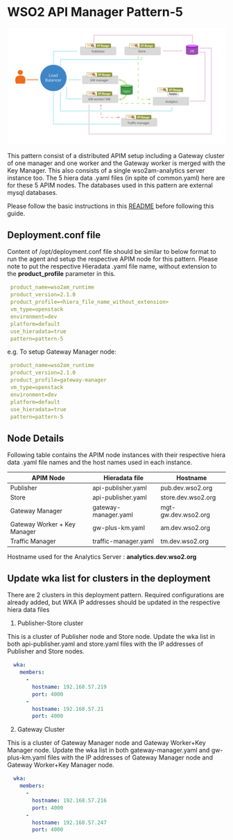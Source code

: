 # WSO2 API Manager Pattern-5

![pattern-design](../../../../../patterns/design/am-2.1.0-pattern-5.jpg)

This pattern consist of a distributed APIM setup including a Gateway cluster of one manager and one worker and the
Gateway worker is merged with the Key Manager.  This also consists of a single wso2am-analytics server instance too.
The 5 hiera data .yaml files (in spite of common.yaml) here are for these 5 APIM nodes.
 The databases used in this pattern are external mysql databases.

Please follow the basic instructions in this [README](../../../../../README.md) before following this guide.

## Deployment.conf file

Content of /opt/deployment.conf file should be similar to below format to run the agent and setup the respective APIM
 node for this pattern. Please note to put the respective Hieradata .yaml file name, without extension to the
 **product_profile** parameter in this.

```yaml
 product_name=wso2am_runtime
 product_version=2.1.0
 product_profile=<hiera_file_name_without_extension>
 vm_type=openstack
 environment=dev
 platform=default
 use_hieradata=true
 pattern=pattern-5
```
e.g. To setup Gateway Manager node:

```yaml
 product_name=wso2am_runtime
 product_version=2.1.0
 product_profile=gateway-manager
 vm_type=openstack
 environment=dev
 platform=default
 use_hieradata=true
 pattern=pattern-5
```

## Node Details

Following table contains the APIM node instances with their respective hiera data .yaml file names and the host names
used in each instance.

   APIM Node                   | Hieradata file            | Hostname
   -------------               |-----------------------    | ------------------
   Publisher                   | api-publisher.yaml        | pub.dev.wso2.org
   Store                       | api-publisher.yaml        | store.dev.wso2.org
   Gateway Manager             | gateway-manager.yaml      | mgt-gw.dev.wso2.org
   Gateway Worker + Key Manager| gw-plus-km.yaml           | am.dev.wso2.org
   Traffic Manager             | traffic-manager.yaml      | tm.dev.wso2.org

Hostname used for the Analytics Server : **analytics.dev.wso2.org**


## Update wka list for clusters in the deployment

There are 2 clusters in this deployment pattern. Required configurations are already added, but WKA IP addresses
should be updated in the respective hiera data files

1. Publisher-Store cluster

This is a cluster of Publisher node and Store node.
Update the wka list in both api-publisher.yaml and store.yaml files with the IP addresses of Publisher and Store nodes.
```yaml
  wka:
    members:
      -
        hostname: 192.168.57.219
        port: 4000
      -
        hostname: 192.168.57.21
        port: 4000
```
2. Gateway Cluster

This is a cluster of Gateway Manager node and Gateway Worker+Key Manager node.
Update the wka list in both gateway-manager.yaml and gw-plus-km.yaml files with the IP addresses of Gateway Manager node and Gateway Worker+Key Manager node.
```yaml
  wka:
    members:
      -
        hostname: 192.168.57.216
        port: 4000
      -
        hostname: 192.168.57.247
        port: 4000
```